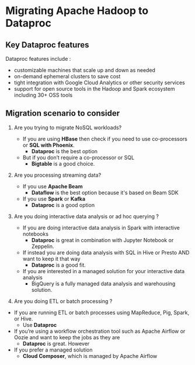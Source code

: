 # Migrating Apache Hadoop to Dataproc

## Key Dataproc features 
Dataproc features include : 
- customizable machines that scale up and down as needed 
- on-demand ephemeral clusters to save cost 
- tight integration with Google Cloud Analytics or other security services 
- support for open source tools in the Hadoop and Spark ecosystem including 30+ OSS tools

## Migration scenario to consider 
1. Are you trying to migrate NoSQL workloads?
    - If you are using **HBase** then check if you need to use co-processors or **SQL with Phoenix**. 
        - **Dataproc** is the best option
    - But if you don’t require a co-processor or SQL
        - **Bigtable** is a good choice.
2. Are you processing streaming data? 
    - If you use **Apache Beam**
        - **Dataflow** is the best option because it's based on Beam SDK 
    - If you use **Spark** or **Kafka**
        - **Dataproc** is a good option
3. Are you doing interactive data analysis or ad hoc querying ?
    - If you are doing interactive data analysis in Spark with interactive notebooks
        - **Dataproc** is great in combination with Jupyter Notebook or Zeppelin. 
    - If instead you are doing data analysis with SQL in Hive or Presto AND want to keep it that way
        - **Dataproc** is a good fit.
    - If you are interested in a managed solution for your interactive data analysis
        - BigQuery is a fully managed data analysis and warehousing solution.

4. Are you doing ETL or batch processing ?
- If you are running ETL or batch processes using MapReduce, Pig, Spark, or Hive.
    - Use **Dataproc**
- If you’re using a workflow orchestration tool such as Apache Airflow or Oozie and want to keep the jobs as they are
    - **Dataproc** is great. However
- If you prefer a managed solution
    - **Cloud Composer**, which is managed by Apache Airflow